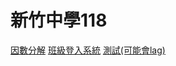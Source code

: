 <link type="text/css" rel="stylesheet" href="css/materialize.min.css"  media="screen,projection"/>
<script type="text/javascript" src="https://code.jquery.com/jquery-2.1.1.min.js"></script>
<script type="text/javascript" src="js/materialize.min.js"></script>

# 新竹中學118

[因數分解](content/factorization.md)
[班級登入系統](content/login.md)
[測試(可能會lag)](content/test.html)